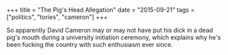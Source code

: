 +++
title = "The Pig's Head Allegation"
date = "2015-09-21"
tags = ["politics", "tories", "cameron"]
+++

So apparently David Cameron may or may not have put his dick in a dead pig's mouth during a university initiation ceremony, which explains why he's been fucking the country with such enthusiasm ever since.
